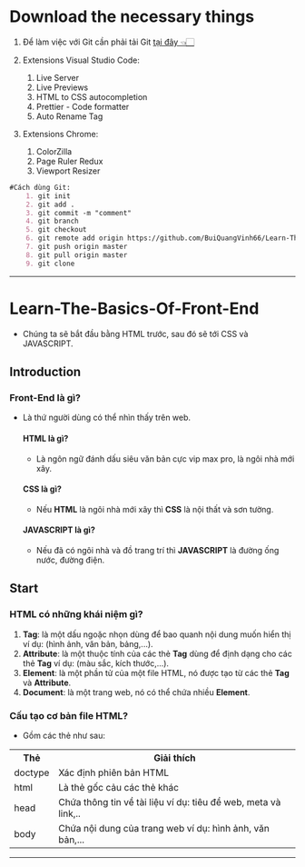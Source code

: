 # Download the necessary things
1. Để làm việc với Git cần phải tải Git [tại đây 👈🏻](https://git-scm.com/downloads)

2. Extensions Visual Studio Code:
    1. Live Server
    2. Live Previews
    3. HTML to CSS autocompletion
    4. Prettier - Code formatter
    5. Auto Rename Tag 

3. Extensions Chrome:
    1. ColorZilla
    2. Page Ruler Redux
    3. Viewport Resizer

```markdown
#Cách dùng Git:
    1. git init
    2. git add .
    3. git commit -m "comment"
    4. git branch
    5. git checkout
    6. git remote add origin https://github.com/BuiQuangVinh66/Learn-The-Basics-Of-Front-End.git
    7. git push origin master
    8. git pull origin master
    9. git clone
```
---

# Learn-The-Basics-Of-Front-End
- Chúng ta sẽ bắt đầu bằng HTML trước, sau đó sẽ tới CSS và JAVASCRIPT.

## Introduction
### Front-End là gì?
- Là thứ người dùng có thể nhìn thấy trên web.
    #### HTML là gì?
    - Là ngôn ngữ đánh dấu siêu văn bản cực vip max pro, là ngôi nhà mới xây.
    #### CSS là gì?
    - Nếu **HTML** là ngôi nhà mới xây thì **CSS** là nội thất và sơn tường.
    #### JAVASCRIPT là gì?
    - Nếu đã có ngôi nhà và đồ trang trí thì **JAVASCRIPT** là đường ống nước, đường điện.

## Start
### HTML có những khái niệm gì?
1. **Tag**: là một dấu ngoặc nhọn dùng để bao quanh nội dung muốn hiển thị ví dụ: (hình ảnh, văn bản, bảng,...).
2. **Attribute**: là một thuộc tính của các thẻ **Tag** dùng để định dạng cho các thẻ **Tag** ví dụ: (màu sắc, kích thước,...).
3. **Element**: là một phần tử của một file HTML, nó được tạo từ các thẻ **Tag** và **Attribute**.
4. **Document**: là một trang web, nó có thể chứa nhiều **Element**.

### Cấu tạo cơ bản file HTML?
- Gồm các thẻ như sau:
<table width="100%">
    <tr>
        <th>Thẻ</th>
        <th>Giải thích</th>
    </tr>
    <tr>
        <td>doctype</td>
        <td>Xác định phiên bản HTML</td>
    </tr>
    <tr>
        <td>html</td>
        <td>Là thẻ gốc cảu các thẻ khác</td>
    </tr>
    <tr>
        <td>head</td>
        <td>Chứa thông tin về tài liệu ví dụ: tiêu đề web, meta và link,..</td>
    </tr>
    <tr>
        <td>body</td>
        <td>Chứa nội dung của trang web ví dụ: hình ảnh, văn bản,...</td>
    </tr>
</table>

---